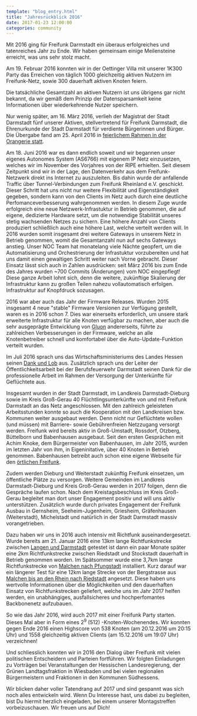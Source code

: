 ```yaml
---
template: "blog_entry.html"
title: "Jahresrückblick 2016"
date: 2017-01-23 12:00:00
categories: community
---
```

Mit 2016 ging für Freifunk Darmstadt ein überaus erfolgreiches und tatenreiches Jahr zu Ende. Wir haben gemeinsam einige Meilensteine erreicht, was uns sehr stolz macht.

Am 19. Februar 2016 konnten wir in der Oettinger Villa mit unserer 1K300 Party das Erreichen von täglich 1000 gleichzeitig aktiven Nutzern im Freifunk-Netz, sowie 300 dauerhaft aktiven Knoten feiern.

<!-- more -->

Die tatsächliche Gesamtzahl an aktiven Nutzern ist uns übrigens gar nicht bekannt, da wir gemäß dem Prinzip der Datensparsamkeit keine Informationen über wiederkehrende Nutzer speichern. 

Nur wenig später, am 16. März 2016, verlieh der Magistrat der Stadt Darmstadt fünf unserer Aktiven, stellvertretend für Freifunk Darmstadt, die Ehrenurkunde der Stadt Darmstadt für verdiente Bürgerinnen und Bürger. Die Übergabe fand am 25. April 2016 in [feierlichem Rahmen in der Orangerie statt](/news/2016/04/26/ehrenurkunde.html).

Am 18. Juni 2016 war es dann endlich soweit und wir begannen unser eigenes Autonomes System (AS6766) mit eigenem IP Netz einzusetzen, welches wir im November des Vorjahres von der RIPE erhielten. Seit diesem Zeitpunkt sind wir in der Lage, den Datenverkehr aus dem Freifunk-Netzwerk direkt ins Internet zu auszuleiten. Bis dahin wurde der anfallende Traffic über Tunnel-Verbindungen zum Freifunk Rheinland e.V. geschickt. Dieser Schritt hat uns nicht nur weitere Flexibilität und Eigenständigkeit gegeben, sondern kann von den Clients im Netz auch durch eine deutliche Perfomanceverbesserung wahrgenommen werden.
In diesem Zuge wurde erfolgreich eine neue Netzwerk-Infrastuktur in Betrieb genommen, die auf eigene, dedizierte Hardware setzt, um die notwendige Stabilität unseres stetig wachsenden Netzes zu sichern. Eine höhere Anzahl von Clients produziert schließlich auch eine höhere Last, welche verteilt werden will. In 2016 wurden somit insgesamt drei weitere Gateways in unserem Netz in Betrieb genommen, womit die Gesamtanzahl nun auf  sechs Gateways anstieg.
Unser NOC Team hat monatelang viele Nächte geopfert, um die Automatisierung und Orchestrierung der Infrastuktur vorzubereiten und hat uns damit einen gewaltigen Schritt weiter nach Vorne gebracht. Dieser Einsatz lässt sich auch in Zahlen ausdrücken: seit März 2016 bis zum Ende des Jahres wurden ~700 Commits (Änderungen) vom NOC eingepflegt! Diese ganze Arbeit lohnt sich, denn die weitere, zukünftige Skalierung der Infrastruktur kann zu großen Teilen nahezu vollautomatisch erfolgen. Infrastruktur auf Knopfdruck sozusagen.

2016 war aber auch das Jahr der Firmware Releases. Wurden 2015 insgesamt 4 neue "stable" Firmware Versionen zur Verfügung gestellt, waren es in 2016 schon 7. Dies war einerseits erforderlich, um unsere stark erweiterte Infrastruktur für alle Knoten verfügbar zu machen, aber auch die sehr ausgeprägte Entwicklung von [Gluon](https://wiki.freifunk.net/Freifunk_Firmware_Gluon) andererseits, führte zu zahlreichen Verbesserungen in der Firmware, welche an alle Knotenbetreiber schnell und komfortabel über die Auto-Update-Funktion verteilt wurden.

Im Juli 2016 sprach uns das Wirtschaftsministeriums des Landes Hessen seinen [Dank und Lob](https://twitter.com/FreifunkDA/status/755153530877517824) aus. Zusätzlich sprach uns der Leiter der Öffentlichkeitsarbeit bei der Berufsfeuerwehr Darmstadt seinen Dank für die professionelle Arbeit im Rahmen der Versorgung der Unterkünfte für Geflüchtete aus.

Insgesamt wurden in der Stadt Darmstadt, im Landkreis Darmstadt-Dieburg sowie im Kreis Groß-Gerau 40 Flüchtlingsunterkünfte von und mit Freifunk Darmstadt an das Netz angeschlossen. Mit den zahlreich geleisteten Arbeitsstunden konnte so auch die Kooperation mit den Landkreisen bzw. Kommunen weiter ausgebaut werden. Denn nicht nur Geflüchtete wollen (und müssen) mit Barriere- sowie Gebührenfreien Netzzugang versorgt werden.
Freifunk wird bereits aktiv in Groß-Umstadt, Rossdorf, Otzberg, Büttelborn und Babenhausen ausgebaut. Seit den ersten Gesprächen mit Achim Knoke, dem Bürgermeister von Babenhausen, im Jahr 2015, wurden im letzten Jahr von ihm, in Eigeninitative, über 40 Knoten in Betrieb genommen. Babenhausen betreibt auch schon eine eigene Webseite für den [örtlichen Freifunk](https://freifunk.babenhausen.de/historie/).

Zudem werden Dieburg und Weiterstadt zukünftig Freifunk einsetzen, um öffentliche Plätze zu versorgen. Weitere Gemeinden im Landkreis Darmstadt-Dieburg und Kreis Groß-Gerau werden in 2017 folgen, denn die Gespräche laufen schon. Nach dem Kreistagsbeschluss im Kreis Groß-Gerau begleitet man dort unser Engagement positiv und will uns aktiv unterstützen.
Zusätzlich wurde durch privates Engagement der Freifunk Ausbau in Gernsheim, Seeheim-Jugenheim, Griesheim, Gräfenhausen (Weiterstadt), Michelstadt und natürlich in der Stadt Darmstadt massiv vorangetrieben.

Dazu haben wir uns in 2016 auch intensiv mit Richtfunk auseinandergesetzt. Wurde bereits am 21. Januar 2016 eine 13km lange Richtfunkstrecke zwischen [Langen und Darmstadt](https://twitter.com/FreifunkDA/status/692400142935289858) getestet ist dann ein paar Monate später eine 2km Richtfunkstrecke zwischen Riedstadt und Stockstadt dauerhaft in Betrieb genommen worden. Im Spätsommer wurde eine 3,7km lange Richtfunkstrecke von [Malchen nach Pfungstadt](https://twitter.com/FreifunkDA/status/754043026985582592) installiert. Kurz darauf war ein längerer Test für eine 12km lange Strecke von der Bergstrasse aus [Malchen bis an den Rhein nach Riedstadt](https://twitter.com/Dirk_S_/status/764189934991319040) angesetzt. Diese haben uns wertvolle Informationen über die Möglichkeiten und den dauerhaften Einsatz von Richtfunkstrecken geliefert, welche uns im Jahr 2017 helfen werden, ein unabhängiges, ausfallsicheres und hochperfomantes Backbonenetz aufzubauen.

So wie das Jahr 2016, wird auch 2017 mit einer Freifunk Party starten. Dieses Mal aber in Form eines 2<sup>9</sup> (512) -Knoten-Wochenendes. Wir konnten gegen Ende 2016 einen Highscore von 538 Knoten (am 20.12.2016 um 20:15 Uhr) und 1558 gleichzeitig aktiven Clients (am 15.12.2016 um 19:07 Uhr) verzeichnen!

Und schliesslich konnten wir in 2016 den Dialog über Freifunk mit vielen politischen Entscheidern und Parteien fortführen. Wir folgten Einladungen zu Vorträgen bei Veranstaltungen der Hessischen Landesregierung, der Grünen Landtagsfraktion in Wiesbaden und bei vielen regionalen Bürgermeistern und Fraktionen in den Kommunen Südhessens.

Wir blicken daher voller Tatendrang auf 2017 und sind gespannt was sich noch alles entwickeln wird. Wenn Du Interesse hast, uns dabei zu begleiten, bist Du hiermit herzlich eingeladen, bei einem unserer Montagstreffen vorbeizuschauen. Wir freuen uns auf Dich!

